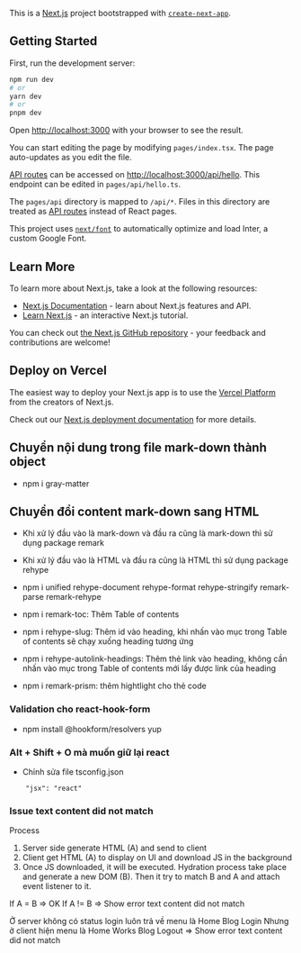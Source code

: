 This is a [Next.js](https://nextjs.org/) project bootstrapped with [`create-next-app`](https://github.com/vercel/next.js/tree/canary/packages/create-next-app).

## Getting Started

First, run the development server:

```bash
npm run dev
# or
yarn dev
# or
pnpm dev
```

Open [http://localhost:3000](http://localhost:3000) with your browser to see the result.

You can start editing the page by modifying `pages/index.tsx`. The page auto-updates as you edit the file.

[API routes](https://nextjs.org/docs/api-routes/introduction) can be accessed on [http://localhost:3000/api/hello](http://localhost:3000/api/hello). This endpoint can be edited in `pages/api/hello.ts`.

The `pages/api` directory is mapped to `/api/*`. Files in this directory are treated as [API routes](https://nextjs.org/docs/api-routes/introduction) instead of React pages.

This project uses [`next/font`](https://nextjs.org/docs/basic-features/font-optimization) to automatically optimize and load Inter, a custom Google Font.

## Learn More

To learn more about Next.js, take a look at the following resources:

- [Next.js Documentation](https://nextjs.org/docs) - learn about Next.js features and API.
- [Learn Next.js](https://nextjs.org/learn) - an interactive Next.js tutorial.

You can check out [the Next.js GitHub repository](https://github.com/vercel/next.js/) - your feedback and contributions are welcome!

## Deploy on Vercel

The easiest way to deploy your Next.js app is to use the [Vercel Platform](https://vercel.com/new?utm_medium=default-template&filter=next.js&utm_source=create-next-app&utm_campaign=create-next-app-readme) from the creators of Next.js.

Check out our [Next.js deployment documentation](https://nextjs.org/docs/deployment) for more details.

## Chuyển nội dung trong file mark-down thành object

- npm i gray-matter

## Chuyển đổi content mark-down sang HTML

- Khi xử lý đầu vào là mark-down và đầu ra cũng là mark-down thì sử dụng package remark

- Khi xử lý đầu vào là HTML và đầu ra cũng là HTML thì sử dụng package rehype

- npm i unified rehype-document rehype-format rehype-stringify remark-parse remark-rehype

- npm i remark-toc: Thêm Table of contents

- npm i rehype-slug: Thêm id vào heading, khi nhấn vào mục trong Table of contents sẽ chạy xuống heading tương ứng

- npm i rehype-autolink-headings: Thêm thẻ link vào heading, không cần nhấn vào mục trong Table of contents mới lấy được link của heading

- npm i remark-prism: thêm hightlight cho thẻ code

### Validation cho react-hook-form

- npm install @hookform/resolvers yup

### Alt + Shift + O mà muốn giữ lại react

- Chỉnh sửa file tsconfig.json
```
    "jsx": "react"
```

### Issue text content did not match

Process
1. Server side generate HTML (A) and send to client
2. Client get HTML (A) to display on UI and download JS in the background
3. Once JS downloaded, it will be executed. Hydration process take place and generate a new DOM (B). Then it try to match B and A and attach event listener to it.

If A = B => OK
If A != B => Show error text content did not match

Ở server không có status login luôn trả về menu là Home Blog Login
Nhưng ở client hiện menu là Home Works Blog Logout
=> Show error text content did not match